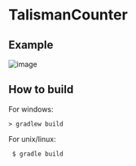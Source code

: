 # TalismanCounter

## Example
![image](https://user-images.githubusercontent.com/10905364/68762922-82d45c00-065a-11ea-8d42-600649f67c43.png)

## How to build
For windows:

``> gradlew build``

For unix/linux:

`` $ gradle build``
